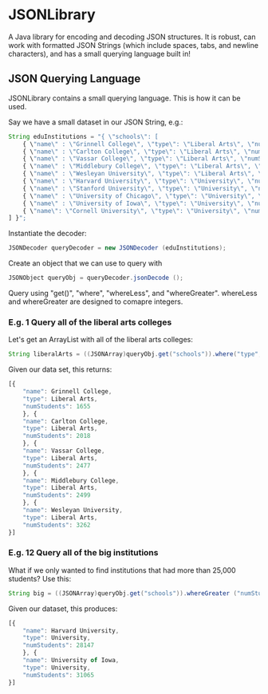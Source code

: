 JSONLibrary
===========

A Java library for encoding and decoding JSON structures. It is robust, can work with formatted JSON Strings (which include spaces, tabs, and newline characters), and has a small querying language built in!

JSON Querying Language
----------------------
JSONLibrary contains a small querying language. This is how it can be used.

Say we have a small dataset in our JSON String, e.g.:

```javascript
String eduInstitutions = "{ \"schools\": [ 
    { \"name\" : \"Grinnell College\", \"type\": \"Liberal Arts\", \"numStudents\": 1655 } , 
    { \"name\" : \"Carlton College\", \"type\": \"Liberal Arts\", \"numStudents\": 2018 }, 
    { \"name\" : \"Vassar College\", \"type\": \"Liberal Arts\", \"numStudents\": 2477 }, 
    { \"name\" : \"Middlebury College\", \"type\": \"Liberal Arts\", \"numStudents\": 2499 }, 
    { \"name\" : \"Wesleyan University\", \"type\": \"Liberal Arts\", \"numStudents\": 3262 }, 
    { \"name\" : \"Harvard University\", \"type\": \"University\", \"numStudents\": 28147 }, 
    { \"name\" : \"Stanford University\", \"type\": \"University\", \"numStudents\": 15877 }, 
    { \"name\" : \"University of Chicago\", \"type\": \"University\", \"numStudents\": 15245 }, 
    { \"name\" : \"University of Iowa\", \"type\": \"University\", \"numStudents\": 31065 }, 
    { \"name\": \"Cornell University\", \"type\": \"University\", \"numStudents\": 21000 } 
] }";
```
        
Instantiate the decoder:

```java
JSONDecoder queryDecoder = new JSONDecoder (eduInstitutions);
```

Create an object that we can use to query with
```java
JSONObject queryObj = queryDecoder.jsonDecode ();
```

Query using "get()", "where", "whereLess", and "whereGreater". whereLess and whereGreater are designed to comapre integers.

### E.g. 1 Query all of the liberal arts colleges

Let's get an ArrayList with all of the liberal arts colleges:
```java
String liberalArts = ((JSONArray)queryObj.get("schools")).where("type", "Liberal Arts").toString ();
```

Given our data set, this returns:
```javascript
[{
    "name": Grinnell College,
    "type": Liberal Arts,
    "numStudents": 1655
    }, {
    "name": Carlton College,
    "type": Liberal Arts,
    "numStudents": 2018
    }, {
    "name": Vassar College,
    "type": Liberal Arts,
    "numStudents": 2477
    }, {
    "name": Middlebury College,
    "type": Liberal Arts,
    "numStudents": 2499
    }, {
    "name": Wesleyan University,
    "type": Liberal Arts,
    "numStudents": 3262
}]
```

### E.g. 12 Query all of the big institutions

What if we only wanted to find institutions that had more than 25,000 students? Use this:

```java
String big = ((JSONArray)queryObj.get("schools")).whereGreater ("numStudents", 25000).toString ();
```

Given our dataset, this produces:
```javascript
[{
    "name": Harvard University,
    "type": University,
    "numStudents": 28147
    }, {
    "name": University of Iowa,
    "type": University,
    "numStudents": 31065
}]
```